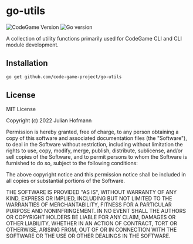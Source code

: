 # go-utils
![CodeGame Version](https://img.shields.io/badge/CodeGame-v0.7-orange)
![Go version](https://img.shields.io/github/go-mod/go-version/code-game-project/go-utils)

A collection of utility functions primarily used for CodeGame CLI and CLI module development.

## Installation

```sh
go get github.com/code-game-project/go-utils
```

## License

MIT License

Copyright (c) 2022 Julian Hofmann

Permission is hereby granted, free of charge, to any person obtaining a copy
of this software and associated documentation files (the "Software"), to deal
in the Software without restriction, including without limitation the rights
to use, copy, modify, merge, publish, distribute, sublicense, and/or sell
copies of the Software, and to permit persons to whom the Software is
furnished to do so, subject to the following conditions:

The above copyright notice and this permission notice shall be included in all
copies or substantial portions of the Software.

THE SOFTWARE IS PROVIDED "AS IS", WITHOUT WARRANTY OF ANY KIND, EXPRESS OR
IMPLIED, INCLUDING BUT NOT LIMITED TO THE WARRANTIES OF MERCHANTABILITY,
FITNESS FOR A PARTICULAR PURPOSE AND NONINFRINGEMENT. IN NO EVENT SHALL THE
AUTHORS OR COPYRIGHT HOLDERS BE LIABLE FOR ANY CLAIM, DAMAGES OR OTHER
LIABILITY, WHETHER IN AN ACTION OF CONTRACT, TORT OR OTHERWISE, ARISING FROM,
OUT OF OR IN CONNECTION WITH THE SOFTWARE OR THE USE OR OTHER DEALINGS IN THE
SOFTWARE.
